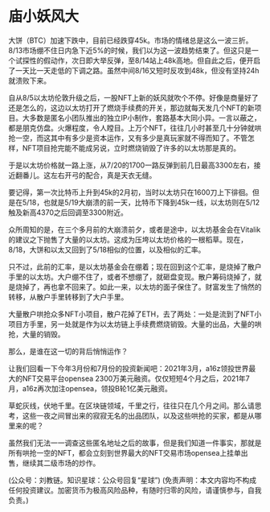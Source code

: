 # 庙小妖风大

大饼（BTC）加速下跌中，目前已经跌穿45k。市场的情绪总是这么一波三折。8/13市场绷不住日内急下近5%的时候，我们以为这一波趋势结束了。但这只是一个试探性的假动作，次日即大举反弹，至8/14站上48k高地。但自此之后，便开启了一天比一天走低的下调之路。虽然中间8/16又短时反攻到48k，但没有坚持24h就溃败下来。

自从8/5以太坊伦敦升级之后，一股NFT上新的妖风就吹个不停。好像是商量好了还是怎么的，这边以太坊打开了燃烧手续费的开关，那边就每天发几个NFT的新项目。大多数是匿名小团队推出的独立IP小制作，套路基本大同小异。一言以蔽之，都是朋克仿盘。火爆程度，令人瞠目。上万个NFT，往往几小时甚至几十分钟就哄抢一空，而这其中有多少是资本运作，又有多少是真玩家就不得而知了。不管怎样，NFT项目抢完能不能成另说，立时燃烧销毁了许多的以太坊那是真的。

于是以太坊价格就一路上涨，从7/20的1700一路反弹到前几日最高3300左右，接近翻番儿。这左右开弓的配合，真是天衣无缝。

要记得，第一次比特币上升到45k的2月初，当时以太坊只在1600刀上下徘徊。但是在5/18，也就是5/19大崩溃的前一天，比特币下降到45k一线，以太坊则在5/12触及新高4370之后回调至3300附近。

众所周知的是，在三个多月前的大崩溃前夕，或者是途中，以太坊基金会在Vitalik的建议之下抛售了大量的以太坊。这成为压垮以太坊价格的一根稻草。现在，8/18，大饼和以太又回到了5/18相似的位置，以及相似的汇率。

只不过，此前的汇率，是以太坊基金会在绷着；现在回到这个汇率，是烧掉了散户手里的以太坊。大户绷不住了，或者不想绷了，就砸盘变现。散户筹码烧掉了，就是烧掉了，再也拿不回来了。如此一来，以太坊的面子保住了。财富发生了悄然的转移，从散户手里转移到了大户手里。

大量散户哄抢众多NFT小项目，散户花掉了ETH，去了两处：一处是流到了NFT小项目方手里，另一处就是作为以太坊链上手续费燃烧销毁。大量的出品，大量的哄抢，大量的销毁。

那么，是谁在这一切的背后悄悄运作？

让我们回看一下今年3月份和7月份的投资新闻吧：2021年3月，a16z领投世界最大的NFT交易平台opensea 2300万美元融资。仅仅短短4个月之后，2021年7月，a16z再次加注opensea，领投B轮1亿美元融资。

草蛇灰线，伏地千里。在区块链领域，千里之行，往往只在几个月之间。那么请思考，这些一夜之间冒出来的寂寂无名的出品团队，以及这些哄抢的买家，都是从哪里来的呢？

虽然我们无法一一调查这些匿名地址之后的故事，但是我们知道一件事实，那就是所有哄抢一空的NFT，都会立刻到世界最大的NFT交易市场opensea上挂单出售，继续其二级市场的炒作。

\(公众号：刘教链。知识星球：公众号回复“星球”\)  \(免责声明：本文内容均不构成任何投资建议。加密货币为极高风险品种，有随时归零的风险，请谨慎参与，自我负责。\)


